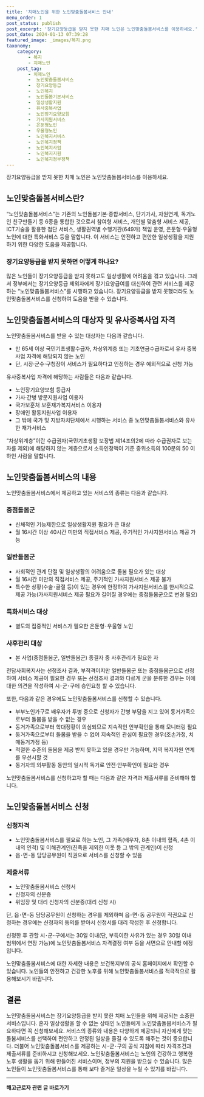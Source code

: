 ```yaml
---
title: '치매노인을 위한 노인맞춤돌봄서비스 안내'
menu_order: 1
post_status: publish
post_excerpt: '장기요양등급을 받지 못한 치매 노인은 노인맞춤돌봄서비스를 이용하세요.'
post_date: 2024-01-13 07:39:28
featured_image: _images/복지.png
taxonomy:
    category:
        - 복지
        - 치매노인
    post_tag:
        - 치매노인
        -  노인맞춤돌봄서비스
        -  장기요양등급
        -  노인복지
        -  노인돌봄기본서비스
        -  일상생활지원
        -  유사중복사업
        -  노인장기요양보험
        -  가사지원서비스
        -  은둔형노인
        -  우울형노인
        -  노인복지서비스
        -  노인복지정책
        -  노인복지사업
        -  노인복지지원
        -  노인복지정부정책
---
```



장기요양등급을 받지 못한 치매 노인은 노인맞춤돌봄서비스를 이용하세요. 

## 노인맞춤돌봄서비스란?

“노인맞춤돌봄서비스”는 기존의 노인돌봄기본·종합서비스, 단기가사, 자원연계, 독거노인 친구만들기 등 6종을 통합한 것으로서 참여형 서비스, 개인별 맞춤형 서비스 제공, ICT기술을 활용한 첨단 서비스, 생활권역별 수행기관(649개) 책임 운영, 은둔형·우울형 노인에 대한 특화서비스 등을 말합니다. 이 서비스는 안전하고 편안한 일상생활을 지원하기 위한 다양한 도움을 제공합니다. 

### 장기요양등급을 받지 못하면 어떻게 하나요? 

많은 노인들이 장기요양등급을 받지 못하고도 일상생활에 어려움을 겪고 있습니다. 그래서 정부에서는 장기요양등급 제외자에게 장기요양급여를 대신하여 관련 서비스를 제공하는 “노인맞춤돌봄서비스”를 시행하고 있습니다. 장기요양등급을 받지 못했더라도 노인맞춤돌봄서비스를 신청하여 도움을 받을 수 있습니다.

## 노인맞춤돌봄서비스의 대상자 및 유사중복사업 자격

노인맞춤돌봄서비스를 받을 수 있는 대상자는 다음과 같습니다.

- 만 65세 이상 국민기초생활수급자, 차상위계층 또는 기초연금수급자로서 유사 중복사업 자격에 해당되지 않는 노인
- 단, 시장·군수·구청장이 서비스가 필요하다고 인정하는 경우 예외적으로 신청 가능

유사중복사업 자격에 해당하는 사람들은 다음과 같습니다.
- 노인장기요양보험 등급자
- 가사·간병 방문지원사업 이용자
- 국가보훈처 보훈재가복지서비스 이용자
- 장애인 활동지원사업 이용자
- 그 밖에 국가 및 지방자치단체에서 시행하는 서비스 중 노인맞춤돌봄서비스와 유사한 재가서비스

“차상위계층”이란 수급권자(국민기초생활 보장법 제14조의2에 따라 수급권자로 보는 자를 제외)에 해당하지 않는 계층으로서 소득인정액이 기준 중위소득의 100분의 50 이하인 사람을 말합니다.

## 노인맞춤돌봄서비스의 내용

노인맞춤돌봄서비스에서 제공하고 있는 서비스의 종류는 다음과 같습니다.

### 중점돌봄군
- 신체적인 기능제한으로 일상생활지원 필요가 큰 대상
- 월 16시간 이상 40시간 미만의 직접서비스 제공, 주기적인 가사지원서비스 제공 가능

### 일반돌봄군
- 사회적인 관계 단절 및 일상생활의 어려움으로 돌봄 필요가 있는 대상
- 월 16시간 미만의 직접서비스 제공, 주기적인 가사지원서비스 제공 불가
- 특수한 상황(수술･골절 등)이 있는 경우에 한정하여 가사지원서비스를 한시적으로 제공 가능(가사지원서비스 제공 필요가 길어질 경우에는 중점돌봄군으로 변경 필요)

### 특화서비스 대상
- 별도의 집중적인 서비스가 필요한 은둔형･우울형 노인

### 사후관리 대상
- 본 사업(중점돌봄군, 일반돌봄군) 종결자 중 사후관리가 필요한 자

전담사회복지사는 선정조사 결과, 부적격이지만 일반돌봄군 또는 중점돌봄군으로 선정하여 서비스 제공이 필요한 경우 또는 선정조사 결과와 다르게 군을 분류한 경우는 이에 대한 의견을 작성하여 시･군･구에 승인요청 할 수 있습니다.

또한, 다음과 같은 경우에도 노인맞춤돌봄서비스를 신청할 수 있습니다.
- 부부노인가구로 배우자가 투병 중으로 신청자가 간병 부담을 지고 있어 동거가족으로부터 돌봄을 받을 수 없는 경우
- 동거가족으로부터 학대정황이 의심되므로 지속적인 안부확인을 통해 모니터링 필요
- 동거가족으로부터 돌봄을 받을 수 없어 지속적인 관심이 필요한 경우(조손가정, 치매동거가정 등)
- 적절한 수준의 돌봄을 제공 받지 못하고 있을 경우만 가능하며, 지역 복지자원 연계를 우선시할 것
- 동거자의 외부활동 동안의 일시적 독거로 안전·안부확인이 필요한 경우

노인맞춤돌봄서비스를 신청하고자 할 때는 다음과 같은 자격과 제출서류를 준비해야 합니다.

## 노인맞춤돌봄서비스 신청

### 신청자격
- 노인맞춤돌봄서비스를 필요로 하는 노인, 그 가족(배우자, 8촌 이내의 혈족, 4촌 이내의 인척) 및 이해관계인(친족을 제외한 이웃 등 그 밖의 관계인)이 신청
- 읍･면･동 담당공무원이 직권으로 서비스를 신청할 수 있음

### 제출서류
- 노인맞춤돌봄서비스 신청서
- 신청자의 신분증
- 위임장 및 대리 신청자의 신분증(대리 신청 시)

단, 읍･면･동 담당공무원이 신청하는 경우를 제외하며 읍･면･동 공무원이 직권으로 신청하는 경우에는 신청자의 동의를 받아서 신청서를 대리 작성한 후 신청합니다.

신청한 후 관할 시･군･구에서는 30일 이내(단, 부득이한 사유가 있는 경우 30일 이내 범위에서 연장 가능)에 노인맞춤돌봄서비스 자격결정 여부 등을 서면으로 안내할 예정입니다.

노인맞춤돌봄서비스에 대한 자세한 내용은 보건복지부의 공식 홈페이지에서 확인할 수 있습니다. 노인들의 안전하고 건강한 노후를 위해 노인맞춤돌봄서비스를 적극적으로 활용해보시기 바랍니다. 

## 결론

노인맞춤돌봄서비스는 장기요양등급을 받지 못한 치매 노인들을 위해 제공되는 소중한 서비스입니다. 혼자 일상생활을 할 수 없는 상태인 노인들에게 노인맞춤돌봄서비스가 필요하다면 꼭 신청해보세요. 서비스의 종류와 내용은 다양하게 제공되니 자신에게 맞는 돌봄서비스를 선택하여 편안하고 안정된 일상을 즐길 수 있도록 해주는 것이 중요합니다. 더불어 노인맞춤돌봄서비스를 제공하는 시･군･구의 공식 지침에 따라 자격조건과 제출서류를 준비하시고 신청해보세요. 노인맞춤돌봄서비스는 노인의 건강하고 행복한 노후 생활을 돕기 위해 만들어진 서비스이며, 정부의 지원을 받으실 수 있습니다. 많은 노인들이 노인맞춤돌봄서비스를 통해 보다 즐거운 일상을 누릴 수 있기를 바랍니다.
<!-- wp:separator -->
<hr class="wp-block-separator has-alpha-channel-opacity"/>
<!-- /wp:separator -->

<!-- wp:group {"backgroundColor":"base","layout":{"type":"constrained"}} -->
<div class="wp-block-group has-base-background-color has-background"><!-- wp:paragraph {"align":"center","fontSize":"medium"} -->
<p class="has-text-align-center has-large-font-size"><strong>해고근로자 관련 글 바로가기</strong></p>
<!-- /wp:paragraph -->


<!-- wp:latest-posts
{"categories":[{"id":12660,"count":19,"description":"","link":"https://uknowlaw.com/category/%ed%95%b4%ea%b3%a0%ea%b7%bc%eb%a1%9c%ec%9e%90/","name":"해고근로자","slug":"해고근로자","taxonomy":"category","parent":0,"meta":[],"_links":{"self":[{"href":"https://uknowlaw.com/wp-json/wp/v2/categories/12660"}],"collection":[{"href":"https://uknowlaw.com/wp-json/wp/v2/categories"}],"about":[{"href":"https://uknowlaw.com/wp-json/wp/v2/taxonomies/category"}],"wp:post_type":[{"href":"https://uknowlaw.com/wp-json/wp/v2/posts?categories=12660"}],"curies":[{"name":"wp","href":"https://api.w.org/{rel}","templated":true}]}}],"postsToShow":100,"excerptLength":28,"postLayout":"grid","columns":2,"featuredImageAlign":"left","featuredImageSizeSlug":"large","fontSize":"small"} /--></div>
<!-- /wp:group -->